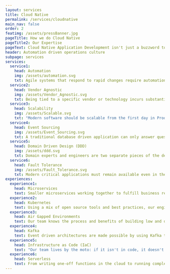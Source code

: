 ```yaml
---
layout: services
title: Cloud Native
permalink: /services/cloudnative
main_nav: false
order: 2
featimg: /assets/pressBanner.jpg
pageTitle: How we do Cloud Native
pageTitle2: Our Expertise
pageText: Cloud Native Application Development isn't just a buzzword to us. We’ve built a culture of automation, orchestration, and security that is at the core of our organization. Our team integrates infrastructure as code, open source software, and SRE expertise to manage scalable clusters.
header: Automation driven operations culture
subpage: services
services:
  service1:
    head: Automation
    img: /assets/automation.svg
    txt: Agile systems that respond to rapid changes require automation. We obsess over automated pipelines like GitOps to provision our infrastructure, K8s to auto scale, slash commands to deploy code, and container runtime security to detect anomalous behavior.
  service2:
    head: Vendor Agnostic
    img: /assets/Vendor_Agnostic.svg
    txt: Being tied to a specific vendor or technology incurs substantial long-term feed and reduces your agility. Instead, we architect open source solutions that provide flexibility to switch between cloud providers without impacting mission objective.
  service3:
    head: Scalability
    img: /assets/Scalable.svg
    txt: "Modern software should be scalable from the first day in Production. For application level scalability, we break the solution down into microservices that use non-blocking IO, following the Twelve-Factor App methodology and Reactive Manifesto. At the infrastructure level we utilize the best battle-tested open source container orchestration system currently available: Kubernetes."
  service4:
    head: Event Sourcing
    img: /assets/Event_Sourcing.svg
    txt: A traditional database driven application can only answer questions about the <i>current</i> state of the application, however having access to the full history of the applicaton is incredibly valuable. By building event sourcing architecture, our engineers can decode the data evolution, clarify product operation, and allow for faster debugging.
  service5:
    head: Domain Driven Design (DDD)
    img: /assets/ddd.svg
    txt: Domain experts and engineers are two separate pieces of the development process, but they should speak the same language. By establishing a ubiquitous code (Domain Specific Language - DSL), tailored to our client's domain, we ensure collaborative cooperation and avoid programming discrepancies.
  service6:
    head: Fault Tolerance
    img: /assets/Fault_Tolerance.svg
    txt: Modern critical applications must remain available even in the presence of failures. At the application layer, our engineers provide automated fault tolerance (using Hystrix) when microservices fail. While at the infrastructure level, we configure multiple availability zones, and use K8s (control plane) to automatically reschedule the pods from the faulty node onto other healthy nodes in the cluster.    
experiences:
  experience1:
    head: Microservices
    text: Smaller microservices working together to fulfill business requirements provide the software agility needed in enterprise software. Our team builds RESTFul microservices that are containerized and platform/cloud agnostic. Each microservice exposes its health metrics that are fetched by Prometheus.
  experience2:
    head: Kubernetes
    text: Using a mix of open source tools and best practices, our engineering team builds Kubernetes clusters that are quick to setup and yet secure. The clusters built and maintained are production ready and include necessary tools like EFK, Prometheus, Grafana, Istio, and Admission Control.
  experience3:  
    head: Air Gapped Environments
    text: Our team knows the process and benefits of building low and deploying high. The containers built by our team are self-contained, include all external dependencies, and can be built on air-gapped environments. Additionally, our team understands the intricacies between classified offering of cloud vendors (C2S, Azure Classified Cloud).
  experience4:
    head: Kafka
    text: Event driven architectures are made possible by using Kafka to pub/sub events between microservices. Our team also uses Kafka to prepare stream processing pipelines and KSQL to gather real time insights from the data.
  experience5:
    head: Infrastructure as Code (IaC)
    text: "Our team lives by the moto: if it isn't in code, it doesn't exist. Using IaC allows our engineers to build K8s clusters in shorter time and ensure that the clusters are securely configured from Day 1."
  experience6:
    head: Serverless
    text: From writing one-off functions in the cloud to running complex microservices on serverless platforms, our team ensures costs, application state, and security are all managed with a fair balance.
---                  
```

